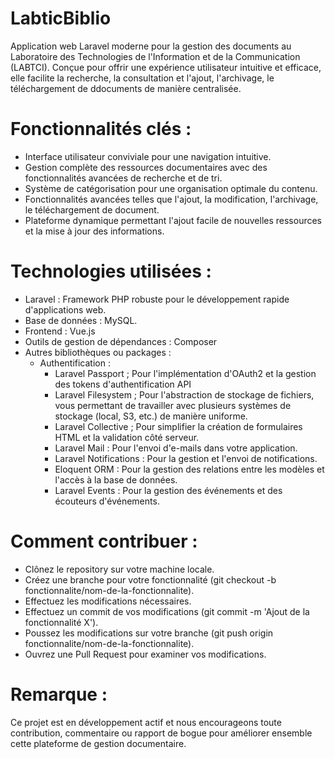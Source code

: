 # LabticBiblio
Application web Laravel moderne pour la gestion des documents au Laboratoire des Technologies de l'Information et de la Communication (LABTCI). Conçue pour offrir une expérience utilisateur intuitive et efficace, elle facilite la recherche, la consultation et l'ajout, l'archivage, le téléchargement de ddocuments de manière centralisée.

# Fonctionnalités clés :

  - Interface utilisateur conviviale pour une navigation intuitive.
  - Gestion complète des ressources documentaires avec des fonctionnalités avancées de recherche et de tri.
  - Système de catégorisation pour une organisation optimale du contenu.
  - Fonctionnalités avancées telles que l'ajout, la modification, l'archivage, le téléchargement de document.
  - Plateforme dynamique permettant l'ajout facile de nouvelles ressources et la mise à jour des informations.

# Technologies utilisées :

  - Laravel : Framework PHP robuste pour le développement rapide d'applications web.
  - Base de données : MySQL.
  - Frontend : Vue.js
  - Outils de gestion de dépendances : Composer
  - Autres bibliothèques ou packages :
    - Authentification :
      - Laravel Passport ; Pour l'implémentation d'OAuth2 et la gestion des tokens d'authentification API
      - Laravel Filesystem ; Pour l'abstraction de stockage de fichiers, vous permettant de travailler avec plusieurs systèmes de stockage (local, S3, etc.) de manière uniforme.
      - Laravel Collective ; Pour simplifier la création de formulaires HTML et la validation côté serveur.
      - Laravel Mail : Pour l'envoi d'e-mails dans votre application.
      - Laravel Notifications : Pour la gestion et l'envoi de notifications.
      - Eloquent ORM : Pour la gestion des relations entre les modèles et l'accès à la base de données.
      - Laravel Events : Pour la gestion des événements et des écouteurs d'événements.

# Comment contribuer :

  - Clônez le repository sur votre machine locale.
  - Créez une branche pour votre fonctionnalité (git checkout -b fonctionnalite/nom-de-la-fonctionnalite).
  - Effectuez les modifications nécessaires.
  - Effectuez un commit de vos modifications (git commit -m 'Ajout de la fonctionnalité X').
  - Poussez les modifications sur votre branche (git push origin fonctionnalite/nom-de-la-fonctionnalite).
  - Ouvrez une Pull Request pour examiner vos modifications.

# Remarque :

Ce projet est en développement actif et nous encourageons toute contribution, commentaire ou rapport de bogue pour améliorer ensemble cette plateforme de gestion documentaire.
